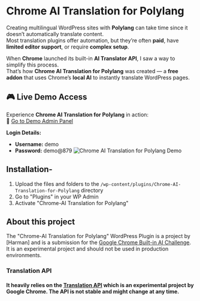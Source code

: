 # Chrome AI Translation for Polylang

Creating multilingual WordPress sites with **Polylang** can take time since it doesn’t automatically translate content.  
Most translation plugins offer automation, but they’re often **paid**, have **limited editor support**, or require **complex setup**.

When **Chrome** launched its built-in **AI Translator API**, I saw a way to simplify this process.  
That’s how **Chrome AI Translation for Polylang** was created — a **free addon** that uses Chrome’s **local AI** to instantly translate WordPress pages.

## 🎮 Live Demo Access

Experience **Chrome AI Translation for Polylang** in action:  
🔗 [Go to Demo Admin Panel](https://autopoly-chromeai-translator.instawp.co/wp-admin)

**Login Details:**

- **Username:** demo
- **Password:** demo@879
  ![Chrome AI Translation for Polylang  Demo](https://autopoly-chromeai-translator.instawp.co/wp-content/uploads/2025/10/loco-chrome-ai.gif)

## Installation-

1. Upload the files and folders to the `/wp-content/plugins/Chrome-AI-Translation-for-Polylang` directory
2. Go to "Plugins" in your WP Admin
3. Activate "Chrome-AI Translation for Polylang"

## About this project

The "Chrome-AI Translation for Polylang" WordPress Plugin is a project by [Harman] and is a submission for the [Google Chrome Built-in AI Challenge](https://googlechromeai.devpost.com/).  
It is an experimental project and should not be used in production environments.

### Translation API

#### It heavily relies on the [Translation API](https://developer.chrome.com/docs/ai/translator-api) which is an experimental project by Google Chrome. The API is not stable and might change at any time.
